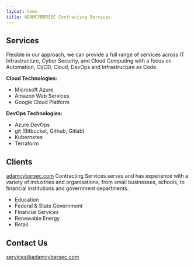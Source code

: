 ```yaml
---
layout: home
title: ADAMCYBERSEC Contracting Services
---
```


## Services

Flexible in our approach, we can provide a full range of services across IT Infrastructure, Cyber Security, and Cloud Computing with a focus on Automation, CI/CD, Cloud, DevOps and Infrastructure as Code.

**Cloud Technologies:**
* Microsoft Azure
* Amazon Web Services
* Google Cloud Platform

**DevOps Technologies:**
* Azure DevOps
* git (Bitbucket, Github, Gitlab)
* Kubernetes
* Terraform

## Clients
[adamcybersec.com](https://adamcybersec.com/services) Contracting Services serves and has experience with a variety of industries and organisations, from small businesses, schools, to financial institutions and government departments.

* Education
* Federal & State Government
* Financial Services
* Renewable Energy
* Retail

## Contact Us
[services@adamcybersec.com](mailto:services@adamcybersec.com)